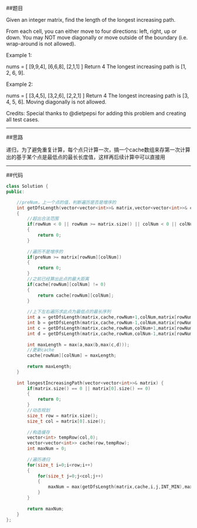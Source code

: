 ##题目

Given an integer matrix, find the length of the longest increasing path.

From each cell, you can either move to four directions: left, right, up or down. You may NOT move diagonally or move outside of the boundary (i.e. wrap-around is not allowed).

Example 1:

nums = [
  [9,9,4],
  [6,6,8],
  [2,1,1]
]
Return 4
The longest increasing path is [1, 2, 6, 9].

Example 2:

nums = [
  [3,4,5],
  [3,2,6],
  [2,2,1]
]
Return 4
The longest increasing path is [3, 4, 5, 6]. Moving diagonally is not allowed.

Credits:
Special thanks to @dietpepsi for adding this problem and creating all test cases.

------

##思路

递归，为了避免重复计算，每个点只计算一次，搞一个cache数组来存第一次计算出的基于某个点是最低点的最长长度值，这样再后续计算中可以直接用

------

##代码

```cpp
class Solution {
public:

    //preNum，上一个点的值，判断遍历是否是增序的
    int getDfsLength(vector<vector<int>>& matrix,vector<vector<int>>& cache,int rowNum,int colNum,int preNum)
    {
        //超出合法范围
        if(rowNum < 0 || rowNum >= matrix.size() || colNum < 0 || colNum >= matrix[0].size())
        {
            return 0;
        }
        
        //遍历不是增序的
        if(preNum >= matrix[rowNum][colNum])
        {
            return 0;
        }
        //之前已经算出此点的最大距离
        if(cache[rowNum][colNum] != 0)
        {
            return cache[rowNum][colNum];
        }
        
        //上下左右遍历求此点为最低点的最长序列
        int a = getDfsLength(matrix,cache,rowNum+1,colNum,matrix[rowNum][colNum]) + 1;
        int b = getDfsLength(matrix,cache,rowNum-1,colNum,matrix[rowNum][colNum]) + 1;
        int c = getDfsLength(matrix,cache,rowNum,colNum+1,matrix[rowNum][colNum]) + 1;
        int d = getDfsLength(matrix,cache,rowNum,colNum-1,matrix[rowNum][colNum]) + 1;
        
        int maxLength = max(a,max(b,max(c,d)));
        //更新cache
        cache[rowNum][colNum] = maxLength;
        
        return maxLength;
    }
    
    int longestIncreasingPath(vector<vector<int>>& matrix) {
        if(matrix.size() == 0 || matrix[0].size() == 0)
        {
            return 0;
        }
        //动态规划
        size_t row = matrix.size();
        size_t col = matrix[0].size();
        
        //构造缓存
        vector<int> tempRow(col,0);
        vector<vector<int>> cache(row,tempRow);
        int maxNum = 0;
        
        //遍历递归
        for(size_t i=0;i<row;i++)
        {
            for(size_t j=0;j<col;j++)
            {
                maxNum = max(getDfsLength(matrix,cache,i,j,INT_MIN),maxNum);
            }
        }
        
        return maxNum;
    }
};
```